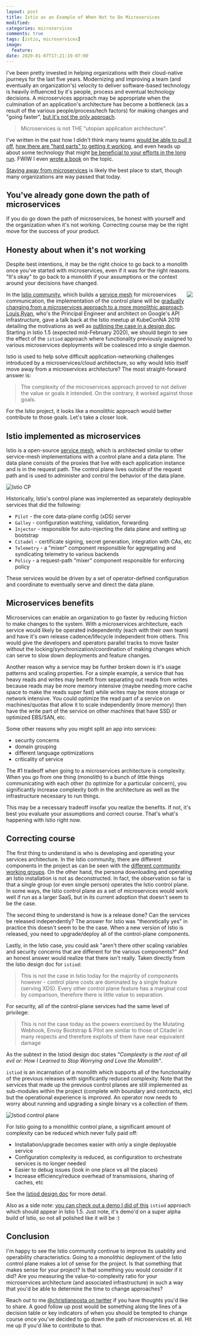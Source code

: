 ```yaml
---
layout: post
title: Istio as an Example of When Not to Do Microservices
modified:
categories: microservices
comments: true
tags: [istio, microservices]
image:
  feature:
date: 2020-01-07T17:21:19-07:00
---
```


I've been pretty invested in helping organizations with their cloud-native journeys for the last five years. Modernizing and improving a team (and eventually an organization's) velocity to deliver software-based technology is heavily influenced by it's people, process and eventual technology decisions. A microservices approach may be appropriate when the culmination of an application's architecture has become a bottleneck (as a result of the various people/process/tech factors) for making changes and "going faster", [but it's not the only approach][when-not].


> Microservices is not THE "utopian application architecture". 

I've written in the past how I didn't think many teams [would be able to pull it off](https://blog.christianposta.com/microservices/youre-not-going-to-do-microservices/), [how there are "hard parts" to getting it working](https://blog.christianposta.com/microservices/the-hardest-part-about-microservices-data/), and even heads up about some technology that might [be beneficial to your efforts in the long run](https://blog.christianposta.com/microservices/the-hardest-part-of-microservices-calling-your-services/). FWIW I even [wrote a book](https://www.oreilly.com/library/view/microservices-for-java/9781492042228/) on the topic. 

[Staying away from microservices][when-not] is likely the best place to start, though many organizations are way passed that today. 

## You've already gone down the path of microservices

If you do go down the path of microservices, be honest with yourself and the organization when it's not working. Correcting course may be the right move for the success of your product.

## Honesty about when it's not working

Despite best intentions, it may be the right choice to go back to a monolith once you've started with microservices, even if it was for the right reasons. "It's okay" to go back to a monolith if your assumptions or the context around your decisions have changed. 

<img src="/images/istiologo.png" align="right" />

In the [Istio community][istio], which builds a [service mesh][service-mesh-istio] for microservices communication, the implementation of the control plane will be [gradually changing from a microservices approach to a more monolithic approach][istiod]. [Louis Ryan](https://twitter.com/louiscryan?lang=en), who's the Principal Engineer and architect on Google's API infrastructure, gave a talk back at the Istio meetup at KubeConNA 2019 detailing the motivations as well as [outlining the case in a design doc][istiod]. Starting in Istio 1.5 (expected mid-February 2020), we should begin to see the effect of the `istiod` approach where functionality previously assigned to various microservices deployments will be coalesced into a single daemon. 


Istio is used to help solve difficult application-networking challenges introduced by a microservices/cloud architecture, so why would Istio itself move away from a microservices architecture? The most straight-forward answer is:

> The complexity of the microservices approach proved to not deliver the value or goals it intended. On the contrary, it worked against those goals.

For the Istio project, it looks like a monolithic approach would better contribute to those goals. Let's take a closer look. 

## Istio implemented as microservices

Istio is a open-source [service mesh][service-mesh-istio], which is architected similar to other service-mesh implementations with a control plane and a data plane. The data plane consists of the proxies that live with each application instance and is in the request path. The control plane lives outside of the request path and is used to administer and control the behavior of the data plane. 

![Istio CP](/images/istio-cp-jan2020.png)

Historically, Istio's control plane was implemented as separately deployable services that did the following:

* `Pilot` - the core data-plane config (xDS) server
* `Galley` - configuration watching, validation, forwarding
* `Injector` - responsible for auto-injecting the data plane and setting up bootstrap
* `Citadel` - certificate signing, secret generation, integration with CAs, etc
* `Telemetry` - a "mixer" component responsible for aggregating and syndicating telemetry to various backends
* `Policy` - a request-path "mixer" component responsible for enforcing policy

These services would be driven by a set of operator-defined configuration and coordinate to eventually serve and direct the data plane. 


## Microservices benefits 

Microservices can enable an organization to go faster by reducing friction to make changes to the system. With a microservices architecture, each service would likely be operated independently (each with their own team) and have it's own release cadence/lifecycle independent from others. This would give the developers and operators parallel tracks to move faster without the locking/synchronization/coordination of making changes which can serve to slow down deployments and feature changes. 

Another reason why a service may be further broken down is it's usage patterns and scaling properties. For a simple example, a service that has heavy reads and writes may benefit from separating out reads from writes because reads may be more memory intensive (maybe needing more cache space to make the reads super fast) while writes may be more storage or network intensive. You could optimize the read part of a service on machines/quotas that allow it to scale independently (more memory) then have the write part of the service on other machines that have SSD or optimized EBS/SAN, etc. 

Some other reasons why you might split an app into services:

* security concerns
* domain grouping
* different language optimizations
* criticality of service


The #1 tradeoff when going to a microservices architecture is complexity. When you go from one thing (monolith) to a bunch of little things communicating with each other (to optimize for a particular concern), you significantly increase complexity both in the architecture as well as the infrastructure necessary to run things. 

This may be a necessary tradeoff insofar you realize the benefits. If not, it's best you evaluate your assumptions and correct course. That's what's happening with Istio right now.

## Correcting course

The first thing to understand is who is developing and operating your services architecture. In the Istio community, there are different components in the project as can be seen with the [different community working groups][wg]. On the other hand, the persona downloading and operating an Istio installation is not as deconstructed. In fact, the observation so far is that a single group (or even single person) operates the Istio control plane. In some ways, the Istio control plane as a set of microservices would work well if run as a larger SaaS, but in its current adoption that doesn't seem to be the case.

The second thing to understand is how is a release done? Can the services be released independently? The answer for Istio was "theoretically yes" in practice this doesn't seem to be the case. When a new version of Istio is released, you need to upgrade/deploy all of the control-plane components.

Lastly, in the Istio case, you could ask "aren't there other scaling variables and security concerns that are different for the various components?" And an honest answer would realize that there isn't really. Taken directly from the Istio design doc for `istiod`:

> This is not the case in Istio today for the majority of components however - control plane costs are dominated by a single feature (serving XDS). Every other control plane feature has a marginal cost by comparison, therefore there is little value to separation.

For security, all of the control-plane services had the same level of privilege:

> This is not the case today as the powers exercised by the Mutating Webhook, Envoy Bootstrap & Pilot are similar to those of Citadel in many respects and therefore exploits of them have near equivalent damage

As the subtext in the Istiod design doc states _"Complexity is the root of all evil or: How I Learned to Stop Worrying and Love the Monolith"_. 

`istiod` is an incarnation of a monolith which supports all of the functionality of the previous releases with significantly reduced complexity. Note that the services that made up the previous control planes are still implemented as sub-modules within the project (complete with boundary and contracts, etc) but the operational experience is improved. An operator now needs to worry about running and upgrading a single binary vs a collection of them. 

![Istiod control plane](/images/istiod.png)


For Istio going to a monolithic control plane, a significant amount of complexity can be reduced which never fully paid off:

* Installation/upgrade becomes easier with only a single deployable service
* Configuration complexity is reduced, as configuration to orchestrate services is no longer needed 
* Easier to debug issues (look in one place vs all the places)
* Increase efficiency/reduce overhead of transmissions, sharing of caches, etc

See the [Istiod design doc][istiod] for more detail.

Also as a side note: [you can check out a demo I did of this](https://www.youtube.com/watch?v=QD115XiBXwY) `istiod` approach which should appear in Istio 1.5. Just note, it's demo'd on a super alpha build of Istio, so not all polished like it will be :) 

## Conclusion

I'm happy to see the Istio community continue to improve its usability and operability characteristics. Going to a monolithic deployment of the Istio control plane makes a lot of sense for the project. Is that something that makes sense for your project? Is that something you would consider if it did? Are you measuring the value-to-complexity ratio for your microservices architecture (and associated infrastructure) in such a way that you'd be able to determine the time to change approaches?

Reach out to me [@christianposta on twitter](https://twitter.com/christianposta) if you have thoughts you'd like to share. A good follow up post would be something along the lines of a decision table or key indicators of when you should be tempted to change course once you've decided to go down the path of microservices et. al. Hit me up if you'd like to contribute to that. 




[wg]: https://github.com/istio/community/blob/master/WORKING-GROUPS.md
[service-mesh-istio]: https://istio.io/docs/concepts/what-is-istio/#what-is-a-service-mesh
[istiod]: https://docs.google.com/document/d/1v8BxI07u-mby5f5rCruwF7odSXgb9G8-C9W5hQtSIAg/edit#
[istio]: https://istio.io
[when-not]: https://blog.christianposta.com/microservices/when-not-to-do-microservices/
[segment]: https://www.infoq.com/news/2018/07/segment-microservices/